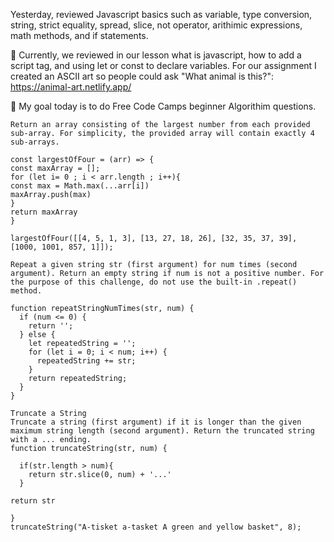 Yesterday, reviewed Javascript basics such as variable, type conversion, string, strict equality, spread, slice, 
not operator, arithimic expressions, math methods, and if statements.

📖 Currently, we reviewed in our lesson what is javascript, how to add a script tag, and using let or const to declare variables. 
For our assignment I created an ASCII art so people could ask "What animal is this?":
https://animal-art.netlify.app/

🎯 My goal today is to do Free Code Camps beginner Algorithim questions.
```
Return an array consisting of the largest number from each provided sub-array. For simplicity, the provided array will contain exactly 4 sub-arrays.

const largestOfFour = (arr) => {
const maxArray = [];
for (let i= 0 ; i < arr.length ; i++){
const max = Math.max(...arr[i])
maxArray.push(max)
}
return maxArray
}

largestOfFour([[4, 5, 1, 3], [13, 27, 18, 26], [32, 35, 37, 39], [1000, 1001, 857, 1]]);
```

```
Repeat a given string str (first argument) for num times (second argument). Return an empty string if num is not a positive number. For the purpose of this challenge, do not use the built-in .repeat() method.

function repeatStringNumTimes(str, num) {
  if (num <= 0) {
    return '';
  } else {
    let repeatedString = '';
    for (let i = 0; i < num; i++) {
      repeatedString += str;
    }
    return repeatedString;
  }
}
```
```
Truncate a String
Truncate a string (first argument) if it is longer than the given maximum string length (second argument). Return the truncated string with a ... ending.
function truncateString(str, num) {
  
  if(str.length > num){
    return str.slice(0, num) + '...'
  }

return str
  
}
truncateString("A-tisket a-tasket A green and yellow basket", 8);
```
